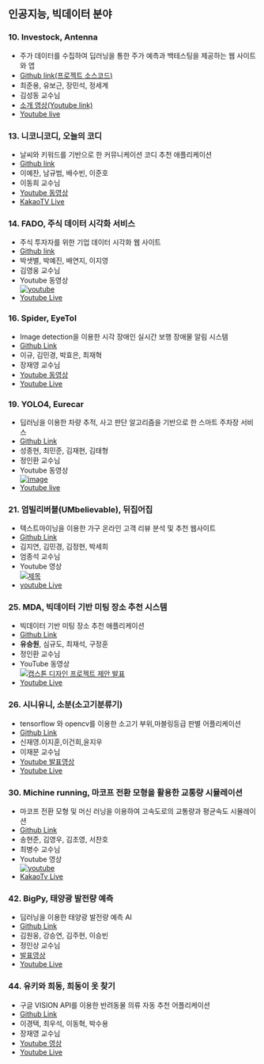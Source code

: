 ## 인공지능, 빅데이터 분야

### 10. Investock, Antenna
- 주가 데이터를 수집하여 딥러닝을 통한 주가 예측과 백테스팅을 제공하는 웹 사이트와 앱
- [Github link(프로젝트 소스코드)](https://github.com/hansung-capstone-investock/antenna_Server)
- 최준용, 유보근, 장민석, 정세계
- 김성동 교수님
- [소개 영상(Youtube link)](https://youtu.be/VhZp_CgXxOY?t=0s)
- [Youtube live](https://youtu.be/EhJ80K304rg)

### 13. 니코니코디, 오늘의 코디
- 날씨와 키워드를 기반으로 한 커뮤니케이션 코디 추천 애플리케이션
- [Github link](https://github.com/beom0124/Zolpe-05)
- 이예찬, 남규범, 배수빈, 이준호
- 이동희 교수님
- [Youtube 동영상](https://youtu.be/EXQfgBUnOzM)
- [KakaoTV Live](https://tv.kakao.com/channel/3834329)

### 14. FADO, 주식 데이터 시각화 서비스
- 주식 투자자를 위한 기업 데이터 시각화 웹 사이트
- [Github link](https://github.com/TEAM-FADO)
- 박샛별, 박예진, 배연지, 이지영
- 김영웅 교수님
- Youtube 동영상 <br/>
 [![youtube](https://img.youtube.com/vi/8RY9T0TfvYc/0.jpg)](https://www.youtube.com/watch?v=8RY9T0TfvYc)
- [Youtube Live](https://youtu.be/4sIQwXmi82I)

### 16. Spider, EyeToI
- Image detection을 이용한 시각 장애인 실시간 보행 장애물 알림 시스템
- [Github Link](https://github.com/tagynedlrb/EyeToI)
- 이규, 김민경, 박효은, 최재혁
- 장재영 교수님
- [Youtube 동영상](https://youtu.be/VzkE5KsiIgg)
- [Youtube Live](https://youtu.be/9esOz9in8vA)

### 19. YOLO4, Eurecar
- 딥러닝을 이용한 차량 추적, 사고 판단 알고리즘을 기반으로 한 스마트 주차장 서비스
- [Github Link](https://github.com/sjh50200/capstone.git)
- 성종현, 최민준, 김재현, 김태형
- 정인환 교수님
- Youtube 동영상<br/>
 [![image](https://user-images.githubusercontent.com/68458245/122097516-bbe23d00-ce4a-11eb-815c-2542e6bb7900.png)](https://www.youtube.com/watch?v=makJdGuZ-TE)
 - [Youtube live](https://youtu.be/MTIj9iVW180)

### 21. 엄빌리버블(UMbelievable), 뒤집어집
- 텍스트마이닝을 이용한 가구 온라인 고객 리뷰 분석 및 추천 웹사이트 
- [Github Link](https://github.com/Umbelievable)
- 김지연, 김민경, 김정현, 박세희
- 엄종석 교수님
- Youtube 영상<br/>
 [![제목](https://img.youtube.com/vi/KlfTK82cCS8/0.jpg)](https://www.youtube.com/watch?v=KlfTK82cCS8)
- [youtube Live](https://youtu.be/4r-xQECziWk)

### 25. MDA, 빅데이터 기반 미팅 장소 추천 시스템	
- 빅데이터 기반 미팅 장소 추천 애플리케이션
- [Github Link](https://github.com/Capstone-Medium-Distance-App)
- **유승원**, 심규도, 최재석, 구정훈
- 정인환 교수님
- YouTube 동영상 <br>
[![캡스톤 디자인 프로젝트 제안 발표](https://img.youtube.com/vi/qxeK36ShfQE/0.jpg)](https://www.youtube.com/watch?v=qxeK36ShfQE)
- [Youtube Live](https://youtu.be/QT1ktNucRK0)

### 26. 시니유니, 소분(소고기분류기)
- tensorflow 와 opencv를 이용한 소고기 부위,마블링등급 판별 어플리케이션
- [Github Link](https://github.com/Shinjaeyoung97/BeefClassifier)
- 신재영.이지훈,이건희,윤지우
- 이재문 교수님
- [Youtube 발표영상](https://www.youtube.com/watch?v=4TQKlZGaN44)
- [Youtube Live](https://www.youtube.com/watch?v=DpYnsZoRQSI)

### 30. Michine running, 마코프 전환 모형을 활용한 교통량 시뮬레이션
- 마코프 전환 모형 및 머신 러닝을 이용하여 고속도로의 교통량과 평균속도 시뮬레이션
- [Github Link](https://github.com/laerl123/Michine_Learning_Capstone)
- 송현준, 김영우, 김초영, 서찬호
- 최병수 교수님
- Youtube 영상 <br/>
   [![youtube](https://img.youtube.com/vi/gs-AEdxMe18/0.jpg)](https://www.youtube.com/watch?v=gs-AEdxMe18)
- [KakaoTv Live](https://tv.kakao.com/channel/3834572/video)

### 42. BigPy, 태양광 발전량 예측
- 딥러닝을 이용한 태양광 발전량 예측 AI
- [Github Link](https://github.com/dnjsdnde/capstone_bigpy)
- 김원웅, 강승연, 김주현, 이승빈
- 정인상 교수님
- [발표영상](https://youtu.be/T5jMIs_stw4)
- [Youtube Live](https://youtu.be/MizNm6T9PuE)

### 44. 유키와 희동, 희동이 옷 찾기
- 구글 VISION API를 이용한 반려동물 의류 자동 추천 어플리케이션
- [Github Link](https://github.com/parksy0109/FindingDogClothes/releases/tag/v0.1)
- 이경택, 최우석, 이동혁, 박수용
- 장재영 교수님
- [Youtube 영상](https://youtu.be/dG0AUD68SXM)
- [Youtube Live](https://www.youtube.com/watch?v=F2VaeIvIj4A)

